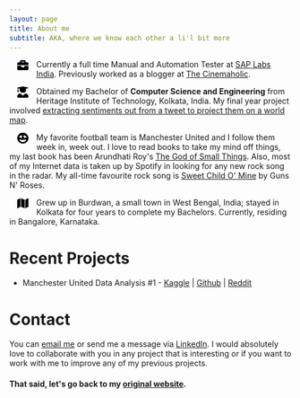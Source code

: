 ```yaml
---
layout: page
title: About me
subtitle: AKA, where we know each other a li'l bit more
---
```


<img src="/img/briefcase-solid.svg" align="left" height="20" width="20" hspace="14" />Currently a full time Manual and Automation Tester at [SAP Labs India](https://www.sap.com/india/about.saplabsindia.html). Previously worked as a blogger at [The Cinemaholic](https://www.thecinemaholic.com/author/bidyudipta/).

<img src="/img/user-graduate-solid.svg" align="left" height="20" width="20" hspace="14" />Obtained my Bachelor of **Computer Science and Engineering** from Heritage Institute of Technology, Kolkata, India. My final year project involved [extracting sentiments out from a tweet to project them on a world map](https://bidyutchanda.github.io/2018-11-23-twitter/).

<img src="/img/grin-hearts-solid.svg" align="left" height="20" width="20" hspace="14" />My favorite football team is Manchester United and I follow them week in, week out. I love to read books to take my mind off things, my last book has been Arundhati Roy's [The God of Small Things](https://en.wikipedia.org/wiki/The_God_of_Small_Things). Also, most of my Internet data is taken up by Spotify in looking for any new rock song in the radar. My all-time favourite rock song is [Sweet Child O' Mine](https://www.youtube.com/watch?v=1w7OgIMMRc4) by Guns N' Roses. 

<img src="/img/map-solid.svg" align="left" height="20" width="20" hspace="14" />Grew up in Burdwan, a small town in West Bengal, India; stayed in Kolkata for four years to complete my Bachelors. Currently, residing in Bangalore, Karnataka. 

# Recent Projects

- Manchester United Data Analysis #1 - [Kaggle](https://www.kaggle.com/bidyutchanda/manchester-united-data-analysis-1) | [Github](https://github.com/bidyutchanda/Manchester-United-Data-Analysis-1) | [Reddit](https://www.reddit.com/r/dataisbeautiful/comments/a6dm2h/oc_how_manchester_united_fared_in_recent_years/)

# Contact

You can [email me](mailto:bdptma108@gmail.com) or send me a message via [LinkedIn](https://www.linkedin.com/in/bidyutchanda/). I would absolutely love to collaborate with you in any project that is interesting or if you want to work with me to improve any of my previous projects. 

#### That said, let's go back to my [original website](https://bidyutchanda.github.io/).
